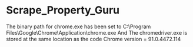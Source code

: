 # Scrape_Property_Guru
The binary path for chrome.exe has been set to C:\Program Files\Google\Chrome\Application\chrome.exe
And
The chromedriver.exe is stored at the same location as the code
Chrome version = 91.0.4472.114
